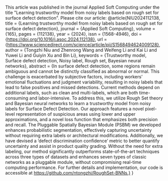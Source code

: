 This article was published in the journal Applied Soft Computing under the title "Learning trustworthy model from noisy labels based on rough set for surface defect detection". 
Please cite our article:
@article{NIU2024112138,
title = {Learning trustworthy model from noisy labels based on rough set for surface defect detection},
journal = {Applied Soft Computing},
volume = {165},
pages = {112138},
year = {2024},
issn = {1568-4946},
doi = {https://doi.org/10.1016/j.asoc.2024.112138},
url = {https://www.sciencedirect.com/science/article/pii/S1568494624009128},
author = {Tongzhi Niu and Zhenrong Wang and Weifeng Li and Kai Li and Yuwei Li and Guiyin Xu and Bin Li},
keywords = {Trustworthy model, Surface defect detection, Noisy label, Rough set, Bayesian neural networks},
abstract = {In surface defect detection, some regions remain ambiguous and cannot be distinctly classified as abnormal or normal. This challenge is exacerbated by subjective factors, including workers’ emotional fluctuations and judgment variability, resulting in noisy labels that lead to false positives and missed detections. Current methods depend on additional labels, such as clean and multi-labels, which are both time-consuming and labor-intensive. To address this, we utilize Rough Set theory and Bayesian neural networks to learn a trustworthy model from noisy labels for Surface Defect Detection. Our approach features a novel pixel-level representation of suspicious areas using lower and upper approximations, and a novel loss function that emphasizes both precision and recall. The Pluggable Spatially Bayesian Module (PSBM) we developed enhances probabilistic segmentation, effectively capturing uncertainty without requiring extra labels or architectural modifications. Additionally, we have devised a ‘defect discrimination confidence’ metric to better quantify uncertainty and assist in product quality grading. Without the need for extra labeling, our method significantly outperforms state-of-the-art techniques across three types of datasets and enhances seven types of classic networks as a pluggable module, without compromising real-time computing performance. For further details and implementation, our code is accessible at https://github.com/ntongzhi/RoughSet-BNNs.}
}
